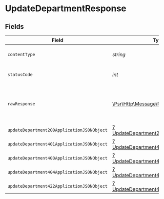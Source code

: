 # UpdateDepartmentResponse


## Fields

| Field                                                                                                        | Type                                                                                                         | Required                                                                                                     | Description                                                                                                  |
| ------------------------------------------------------------------------------------------------------------ | ------------------------------------------------------------------------------------------------------------ | ------------------------------------------------------------------------------------------------------------ | ------------------------------------------------------------------------------------------------------------ |
| `contentType`                                                                                                | *string*                                                                                                     | :heavy_check_mark:                                                                                           | HTTP response content type for this operation                                                                |
| `statusCode`                                                                                                 | *int*                                                                                                        | :heavy_check_mark:                                                                                           | HTTP response status code for this operation                                                                 |
| `rawResponse`                                                                                                | [\Psr\Http\Message\ResponseInterface](https://www.php-fig.org/psr/psr-7/#33-psrhttpmessageresponseinterface) | :heavy_minus_sign:                                                                                           | Raw HTTP response; suitable for custom response parsing                                                      |
| `updateDepartment200ApplicationJSONObject`                                                                   | [?UpdateDepartment200ApplicationJSON](../../models/operations/UpdateDepartment200ApplicationJSON.md)         | :heavy_minus_sign:                                                                                           | OK                                                                                                           |
| `updateDepartment401ApplicationJSONObject`                                                                   | [?UpdateDepartment401ApplicationJSON](../../models/operations/UpdateDepartment401ApplicationJSON.md)         | :heavy_minus_sign:                                                                                           | Unauthenticated                                                                                              |
| `updateDepartment403ApplicationJSONObject`                                                                   | [?UpdateDepartment403ApplicationJSON](../../models/operations/UpdateDepartment403ApplicationJSON.md)         | :heavy_minus_sign:                                                                                           | Forbidden                                                                                                    |
| `updateDepartment404ApplicationJSONObject`                                                                   | [?UpdateDepartment404ApplicationJSON](../../models/operations/UpdateDepartment404ApplicationJSON.md)         | :heavy_minus_sign:                                                                                           | Not Found                                                                                                    |
| `updateDepartment422ApplicationJSONObject`                                                                   | [?UpdateDepartment422ApplicationJSON](../../models/operations/UpdateDepartment422ApplicationJSON.md)         | :heavy_minus_sign:                                                                                           | Invalid data posted                                                                                          |